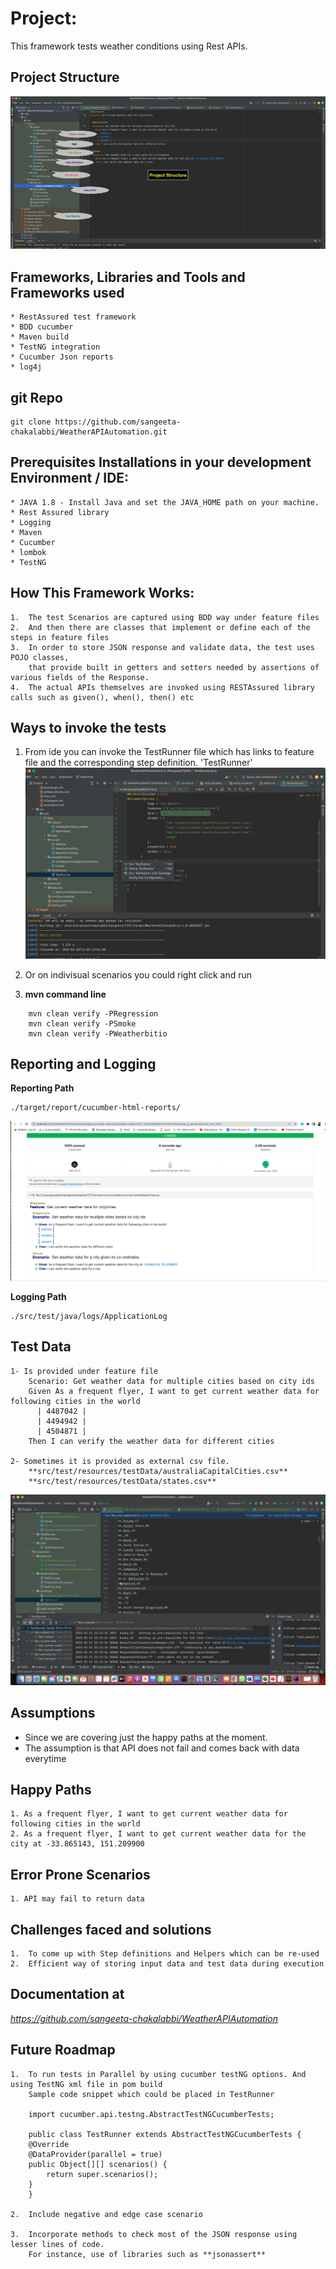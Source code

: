 # Project:
This framework tests weather conditions using Rest APIs.

## Project Structure
![plot](src/test/resources/ReadmeDocs/ProjectStructure.png)

## Frameworks, Libraries and Tools and Frameworks used
```
* RestAssured test framework
* BDD cucumber
* Maven build
* TestNG integration
* Cucumber Json reports
* log4j 
```
## git Repo
```
git clone https://github.com/sangeeta-chakalabbi/WeatherAPIAutomation.git
```

## Prerequisites Installations in your development Environment / IDE:
```
* JAVA 1.8 - Install Java and set the JAVA_HOME path on your machine.
* Rest Assured library
* Logging
* Maven
* Cucumber 
* lombok
* TestNG
```

## How This Framework Works:
```
1.  The test Scenarios are captured using BDD way under feature files
2.  And then there are classes that implement or define each of the steps in feature files 
3.  In order to store JSON response and validate data, the test uses POJO classes, 
    that provide built in getters and setters needed by assertions of various fields of the Response.
4.  The actual APIs themselves are invoked using RESTAssured library calls such as given(), when(), then() etc
```



## Ways to invoke the tests
1. From ide you can invoke the TestRunner file which has links to feature file and the corresponding step definition.
'TestRunner'
![plot](src/test/resources/ReadmeDocs/IDERun.png)

2. Or on indivisual scenarios you could right click and run

3. **mvn command line**
```
    mvn clean verify -PRegression
    mvn clean verify -PSmoke
    mvn clean verify -PWeatherbitio
```


## Reporting and Logging
**Reporting Path**
```
./target/report/cucumber-html-reports/
```
![plot](src/test/resources/ReadmeDocs/Reports.png)

**Logging Path**
```
./src/test/java/logs/ApplicationLog
```
## Test Data
```
1- Is provided under feature file
    Scenario: Get weather data for multiple cities based on city ids
    Given As a frequent flyer, I want to get current weather data for following cities in the world
      | 4487042 |
      | 4494942 |
      | 4504871 |
    Then I can verify the weather data for different cities
    
2- Sometimes it is provided as external csv file.
    **src/test/resources/testData/australiaCapitalCities.csv**
    **src/test/resources/testData/states.csv**
```
![plot](src/test/resources/ReadmeDocs/DataFile.png)

## Assumptions
- Since we are covering just the happy paths at the moment. 
- The assumption is that API does not fail and comes back with data everytime


## Happy Paths

```
1. As a frequent flyer, I want to get current weather data for following cities in the world
2. As a frequent flyer, I want to get current weather data for the city at -33.865143, 151.209900
```


## Error Prone Scenarios

```
1. API may fail to return data
```

## Challenges faced and solutions

```
1.  To come up with Step definitions and Helpers which can be re-used
2.  Efficient way of storing input data and test data during execution
```

## Documentation at

*https://github.com/sangeeta-chakalabbi/WeatherAPIAutomation*

## **Future Roadmap**

```
1.  To run tests in Parallel by using cucumber testNG options. And using TestNG xml file in pom build 
    Sample code snippet which could be placed in TestRunner
    
    import cucumber.api.testng.AbstractTestNGCucumberTests;
    
    public class TestRunner extends AbstractTestNGCucumberTests {
	@Override
	@DataProvider(parallel = true)
	public Object[][] scenarios() {
		return super.scenarios();
	}
    } 

2.  Include negative and edge case scenario

3.  Incorporate methods to check most of the JSON response using lesser lines of code.
    For instance, use of libraries such as **jsonassert** 
```


